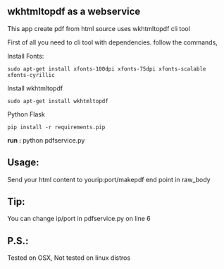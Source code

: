 ## wkhtmltopdf as a webservice

This app create pdf from html source uses wkhtmltopdf cli tool

First of all you need to cli tool with dependencies. follow the commands,

Install Fonts:
```
sudo apt-get install xfonts-100dpi xfonts-75dpi xfonts-scalable xfonts-cyrillic
```

Install wkhtmltopdf
```
sudo apt-get install wkhtmltopdf
```

Python Flask
```
pip install -r requirements.pip
```

__run :__
python pdfservice.py

## Usage:
Send your html content to yourip:port/makepdf end point in raw_body

## Tip:
You can change ip/port in pdfservice.py on line 6

## P.S.:
Tested on OSX,
Not tested on linux distros